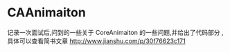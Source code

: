 # CAAnimaiton
 记录一次面试后,问到的一些关于 CoreAnimaiton 的一些问题,并给出了代码部分 ,具体可以查看简书文章  http://www.jianshu.com/p/30f76623c171
